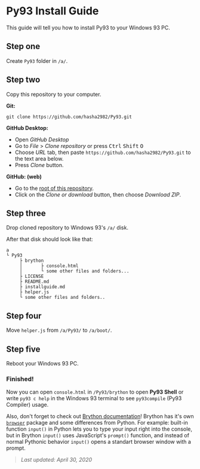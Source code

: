 # Py93 Install Guide

This guide will tell you how to install Py93 to your Windows 93 PC.

## Step one
Create `Py93` folder in `/a/`.

## Step two
Copy this repository to your computer.

**Git:**
```
git clone https://github.com/hasha2982/Py93.git
```

**GitHub Desktop:**

* Open *GitHub Desktop*
* Go to *File* > *Clone repository* or press <kbd>Ctrl</kbd> <kbd>Shift</kbd> <kbd>O</kbd>
* Choose *URL* tab, then paste `https://github.com/hasha2982/Py93.git` to the text area below.
* Press *Clone* button.

**GitHub: (web)**
* Go to the [root of this repository](https://github.com/hasha2982/Py93).
* Click on the *Clone or download* button, then choose *Download ZIP*.

## Step three

Drop cloned repository to Windows 93's `/a/` disk.

After that disk should look like that:
```
a
└ Py93
     ├ brython
     │       ├ console.html
     │       └ some other files and folders...
     ├ LICENSE
     ├ README.md
     ├ installguide.md
     ├ helper.js
     └ some other files and folders..
```

## Step four
Move `helper.js` from `/a/Py93/` to `/a/boot/`.

## Step five
Reboot your Windows 93 PC.

### **Finished!**

Now you can open `console.html` in `/Py93/brython` to open **Py93 Shell** or write `py93 c help` in the Windows 93 terminal to see `py93compile` (Py93 Compiler) usage.

Also, don't forget to check out [Brython documentation](https://brython.info/static_doc/en/intro.html?lang=en)!
Brython has it's own [`browser`](https://https://brython.info/static_doc/en/browser.html) package and some differences from Python.
For example: built-in function `input()` in Python lets you to type your input right into the console, but in Brython `input()` uses JavaScript's `prompt()` function, and instead of normal Pythonic behavior `input()` opens a standart browser window with a prompt.

> *Last updated: April 30, 2020*